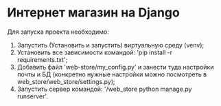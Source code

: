 # Интернет магазин на Django

Для запуска проекта необходимо:
1) Запустить (Установить и запустить) виртуальную среду (venv);
2) Установить все зависимости командой: 'pip install -r requirements.txt';
3) Добавить файл 'web-store/my_config.py' и занести туда настройки почты и БД (конкретно нужные настройки можно посмотреть в web_store/web_store/settings.py);
4) Запустить сервер командой: '/web_store python manage.py runserver'.
